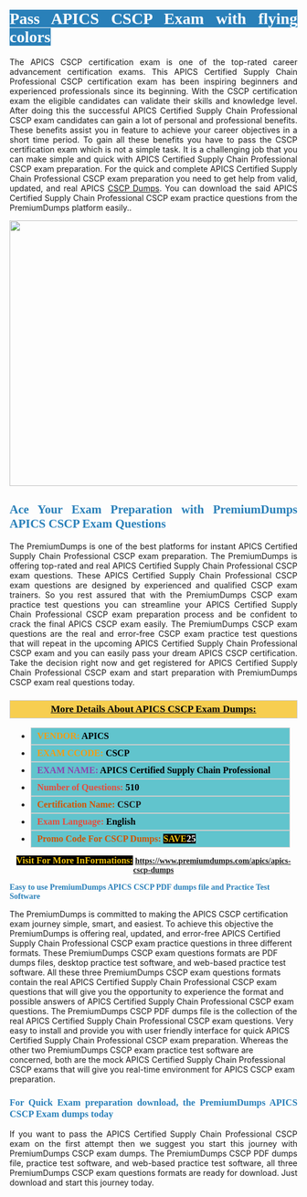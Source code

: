 <h1 style="text-align: justify;"><span style="color:#ffffff;"><span style="font-family:Georgia,serif;"><strong><span style="background-color:#2980b9;">Pass APICS CSCP Exam with flying colors</span></strong></span></span></h1>

<p style="text-align: justify;">The APICS CSCP certification exam is one of the top-rated career advancement certification exams. This APICS Certified Supply Chain Professional CSCP certification exam has been inspiring beginners and experienced professionals since its beginning. With the CSCP certification exam the eligible candidates can validate their skills and knowledge level. After doing this the successful APICS Certified Supply Chain Professional CSCP exam candidates can gain a lot of personal and professional benefits. These benefits assist you in feature to achieve your career objectives in a short time period. To gain all these benefits you have to pass the CSCP certification exam which is not a simple task. It is a challenging job that you can make simple and quick with APICS Certified Supply Chain Professional CSCP exam preparation. For the quick and complete APICS Certified Supply Chain Professional CSCP exam preparation you need to get help from valid, updated, and real APICS <a href="https://www.premiumdumps.com/apics/apics-cscp-dumps">CSCP Dumps</a>. You can download the said APICS Certified Supply Chain Professional CSCP exam practice questions from the PremiumDumps platform easily..</p>

<p style="text-align: center;"><a href="https://www.premiumdumps.com/apics/apics-cscp-dumps"><img alt="" src="https://i.imgur.com/KJGzbJ2.jpeg" style="width: 700px; height: 465px;" /></a></p>

<h2 style="text-align: justify;"><span style="color:#2980b9;"><span style="font-family:Georgia,serif;"><strong>Ace Your Exam Preparation with PremiumDumps APICS CSCP Exam Questions</strong></span></span></h2>

<p style="text-align: justify;">The PremiumDumps is one of the best platforms for instant APICS Certified Supply Chain Professional CSCP exam preparation. The PremiumDumps is offering top-rated and real APICS Certified Supply Chain Professional CSCP exam questions. These APICS Certified Supply Chain Professional CSCP exam questions are designed by experienced and qualified CSCP exam trainers. So you rest assured that with the PremiumDumps CSCP exam practice test questions you can streamline your APICS Certified Supply Chain Professional CSCP exam preparation process and be confident to crack the final APICS CSCP exam easily. The PremiumDumps CSCP exam questions are the real and error-free CSCP exam practice test questions that will repeat in the upcoming APICS Certified Supply Chain Professional CSCP exam and you can easily pass your dream APICS CSCP certification. Take the decision right now and get registered for APICS Certified Supply Chain Professional CSCP exam and start preparation with PremiumDumps CSCP exam real questions today.</p>

<h3 style="background: #f7ce50; border: 1px solid rgb(204, 204, 204); padding: 5px 10px; text-align: center;"><span style="font-family:Georgia,serif;"><u><u><span style="color:#000000;"><span style="font-size:11pt"><span style="line-height:normal"><b><span style="font-size:13.0pt"><span cambria="">More Details About APICS CSCP Exam Dumps:</span></span></b></span></span></span></u></u></span></h3>

<ul>
	<li style="margin:0cm 10pt">
	<div style="background:#61c4cd; border: 1px solid rgb(204, 204, 204); padding: 5px 10px; text-align: justify;"><span style="font-family:Georgia,serif;"><span style="font-size:11pt"><span style="line-height:normal"><b><span style="font-size:12.0pt"><span new="" roman="" times=""><span style="color:#f39c12;">VENDOR:</span> <span style="color:#000000;">APICS</span></span></span></b></span></span></span></div>
	</li>
	<li style="margin:0cm 10pt">
	<div style="background: #61c4cd; border: 1px solid rgb(204, 204, 204); padding: 5px 10px; text-align: justify;"><span style="font-family:Georgia,serif;"><span style="font-size:11pt"><span style="line-height:normal"><b><span style="font-size:12.0pt"><span new="" roman="" times=""><span style="color:#f39c12;">EXAM CCODE:</span> <span style="color:#000000;">CSCP</span></span></span></b></span></span></span></div>
	</li>
	<li style="margin:0cm 10pt">
	<div style="background: #61c4cd; border: 1px solid rgb(204, 204, 204); padding: 5px 10px; text-align: justify;"><span style="font-family:Georgia,serif;"><span style="font-size:11pt"><span style="line-height:normal"><b><span style="font-size:12.0pt"><span new="" roman="" times=""><span style="color:#8e44ad;">EXAM NAME:</span> <span style="color:#000000;">APICS Certified Supply Chain Professional</span></span></span></b></span></span></span></div>
	</li>
	<li style="margin:0cm 10pt">
	<div style="background: #61c4cd; border: 1px solid rgb(204, 204, 204); padding: 5px 10px;"><span style="font-family:Georgia,serif;"><span style="font-size:11pt"><span style="line-height:normal"><b><span style="font-size:12.0pt"><span new="" roman="" times=""><span style="color:#e74c3c;">Number of Questions:</span><span style="color:#000000;"><span style="color:#f1c40f;"> </span>510</span></span></span></b></span></span></span></div>
	</li>
	<li style="margin:0cm 10pt">
	<div style="background: #61c4cd; border: 1px solid rgb(204, 204, 204); padding: 5px 10px; text-align: justify;"><span style="font-family:Georgia,serif;"><span style="font-size:11pt"><span style="line-height:normal"><b><span style="font-size:12.0pt"><span new="" roman="" times=""><span style="color:#d35400;">Certification Name:</span> CSCP</span></span></b></span></span></span></div>
	</li>
	<li style="margin:0cm 10pt">
	<div style="background: #61c4cd; border: 1px solid rgb(204, 204, 204); padding: 5px 10px; text-align: justify;"><span style="font-family:Georgia,serif;"><span style="font-size:11pt"><span style="line-height:normal"><b><span style="font-size:12.0pt"><span new="" roman="" times=""><span style="color:#e74c3c;">Exam Language:</span> <span style="color:#000000;">English</span></span></span></b></span></span></span></div>
	</li>
	<li style="margin:0cm 10pt">
	<div style="background: #61c4cd; border: 1px solid rgb(204, 204, 204); padding: 5px 10px;"><span style="font-family:Georgia,serif;"><span style="font-size:11pt"><span style="line-height:normal"><b><span style="font-size:12.0pt"><span new="" roman="" times=""><span style="color:#d35400;">Promo Code For CSCP Dumps:</span><span style="color:#f1c40f;"> <span style="background-color:#000000;">SAVE</span></span><span style="color:#ffffff;"><span style="background-color:#000000;">25</span></span></span></span></b></span></span></span></div>
	</li>
</ul>

<p style="text-align: center;"><span style="font-family:Georgia,serif;"><strong><span style="font-size:16px;"><span style="color:#f1c40f;"><span style="background-color:#000000;">Visit For More InFormations:</span></span></span> <a href="https://www.premiumdumps.com/apics/apics-cscp-dumps">https://www.premiumdumps.com/apics/apics-cscp-dumps</a></strong></span></p>

<p><span style="color:#2980b9;"><span style="font-family:Georgia,serif;"><strong><strong><strong>Easy to use PremiumDumps APICS CSCP PDF dumps file and Practice Test Software</strong></strong></strong></span></span></p>

<p>The PremiumDumps is committed to making the APICS CSCP certification exam journey simple, smart, and easiest. To achieve this objective the PremiumDumps is offering real, updated, and error-free APICS Certified Supply Chain Professional CSCP exam practice questions in three different formats. These PremiumDumps CSCP exam questions formats are PDF dumps files, desktop practice test software, and web-based practice test software. All these three PremiumDumps CSCP exam questions formats contain the real APICS Certified Supply Chain Professional CSCP exam questions that will give you the opportunity to experience the format and possible answers of APICS Certified Supply Chain Professional CSCP exam questions. The PremiumDumps CSCP PDF dumps file is the collection of the real APICS Certified Supply Chain Professional CSCP exam questions. Very easy to install and provide you with user friendly interface for quick APICS Certified Supply Chain Professional CSCP exam preparation. Whereas the other two PremiumDumps CSCP exam practice test software are concerned, both are the mock APICS Certified Supply Chain Professional CSCP exams that will give you real-time environment for APICS CSCP exam preparation.</p>

<h3 style="text-align: justify;"><span style="color:#2980b9;"><span style="font-family:Georgia,serif;"><strong><strong><strong>For Quick Exam preparation download, the PremiumDumps APICS CSCP Exam dumps today</strong></strong></strong></span></span></h3>

<p style="text-align: justify;">If you want to pass the APICS Certified Supply Chain Professional CSCP exam on the first attempt then we suggest you start this journey with PremiumDumps CSCP exam dumps. The PremiumDumps CSCP PDF dumps file, practice test software, and web-based practice test software, all three PremiumDumps CSCP exam questions formats are ready for download. Just download and start this journey today.</p>
